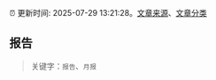 :alarm_clock: 更新时间: 2025-07-29 13:21:28。[文章来源](/README.md)、[文章分类](/TAGS.md)

## 报告


> 关键字：`报告`、`月报`



